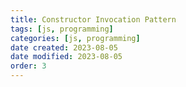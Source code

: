 ```yaml
---
title: Constructor Invocation Pattern
tags: [js, programming]
categories: [js, programming]
date created: 2023-08-05
date modified: 2023-08-05
order: 3
---
```

